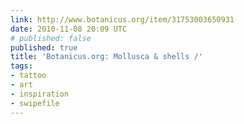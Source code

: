 ```yaml
---
link: http://www.botanicus.org/item/31753003650931
date: 2010-11-08 20:09 UTC
# published: false
published: true
title: 'Botanicus.org: Mollusca & shells /'
tags:
- tattoo
- art
- inspiration
- swipefile
---
```



